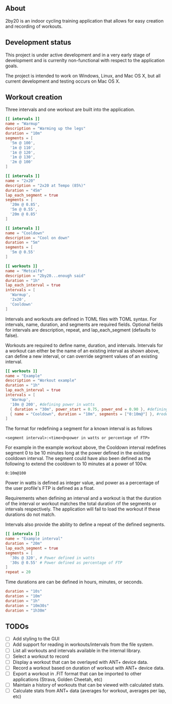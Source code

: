 ## About
2by20 is an indoor cycling training application that allows for easy creation and recording of workouts.

## Development status
This project is under active development and in a very early stage of development and is currenlty non-functional with respect to the application goals.

The project is intended to work on Windows, Linux, and Mac OS X, but all current development and testing occurs on Mac OS X.

## Workout creation
Three intervals and one workout are built into the application.
```toml
[[ intervals ]]
name = "Warmup"
description = "Warming up the legs"
duration = "10m"
segments = [
  '5m @ 100',
  '1m @ 110',
  '1m @ 120',
  '1m @ 130',
  '2m @ 100'
]

[[ intervals ]]
name = "2x20"
description = "2x20 at Tempo (85%)"
duration = "45m"
lap_each_segment = true
segments = [
  '20m @ 0.85',
  '5m @ 0.55',
  '20m @ 0.85'
]

[[ intervals ]]
name = "Cooldown"
description = "Cool on down"
duration = "5m"
segments = [
  '5m @ 0.55'
]

[[ workouts ]]
name = "Metcalfe"
description = "2by20...enough said"
duration = "1h"
lap_each_interval = true
intervals = [
  'Warmup',
  '2x20',
  'Cooldown'
]
```

Intervals and workouts are defined in TOML files with TOML syntax. For intervals, name, duration, and segments are required fields. Optional fields for intervals are description, repeat, and lap_each_segment (defaults to false).

Workouts are required to define name, duration, and intervals. Intervals for a workout can either be the name of an existing interval as shown above, can define a new interval, or can override segment values of an existing interval.

```TOML
[[ workouts ]]
name = "Example"
description = "Workout example"
duration = "1h"
lap_each_interval = true
intervals = [
  'Warmup',
  '10m @ 200', #defining power in watts
  { duration = "30m", power_start = 0.75, power_end = 0.90 }, #defining an interval that's a ramp
  { name = "Cooldown", duration = "10m", segments = ["0:10m@"] }, #redefinig the duration and segment for a named interval
]
```

The format for redefining a segment for a known interval is as follows

`<segment interval>:<time>@<power in watts or percentage of FTP>`

For example in the example workout above, the Cooldown interval redefines segment 0 to be 10 minutes long at the power defined in the existing cooldown interval. The segment could have also been defined as the following to extend the cooldown to 10 minutes at a power of 100w. 

`0:10m@100`

Power in watts is defined as integer value, and power as a percentage of the user profile's FTP is defined as a float.

Requirements when defining an interval and a workout is that the duration of the interval or workout matches the total duration of the segments or intervals respectively. The application will fail to load the workout if these durations do not match.

Intervals also provide the ability to define a repeat of the defined segments.

```TOML
[[ intervals ]]
name = "Example interval"
duration = "20m"
lap_each_segment = true
segments = [
  '30s @ 320', # Power defined in watts
  '30s @ 0.55' # Power defined as percentage of FTP
]
repeat = 20
```

Time durations are can be defined in hours, minutes, or seconds.
```TOML
duration = "10s"
duration = "10m"
duration = "1h"
duration = "10m30s"
duration = "1h30m"
```

## TODOs
- [ ] Add styling to the GUI
- [ ] Add support for reading in workouts/intervals from the file system.
- [ ] List all workouts and intervals available in the internal library.
- [ ] Select a workout to record
- [ ] Display a workout that can be overlayed with ANT+ device data.
- [ ] Record a workout based on duration of workout with ANT+ device data.
- [ ] Export a workout in .FIT format that can be imported to other applications (Strava, Golden Cheetah, etc)
- [ ] Maintain a history of workouts that can be viewed with calculated stats.
- [ ] Calculate stats from ANT+ data (averages for workout, averages per lap, etc)
